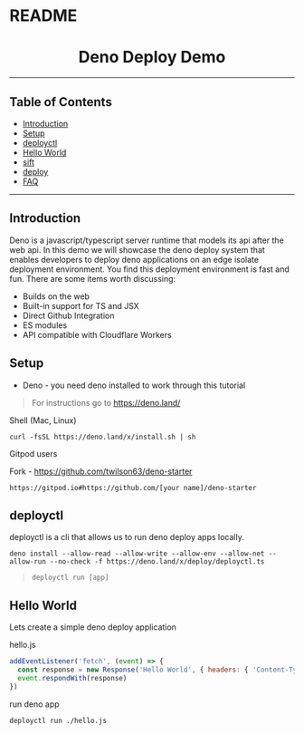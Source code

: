 # README

<h1 align="center">
Deno Deploy Demo
</h1>

---

## Table of Contents

* [Introduction](#introduction)
* [Setup](#setup)
* [deployctl](#deployctl)
* [Hello World](#hello-world)
* [sift](#sift)
* [deploy](#deploy)
* [FAQ](#faq)

---

## Introduction

Deno is a javascript/typescript server runtime that models its api after the web api. In this demo we will showcase the deno deploy system that enables developers to deploy deno applications on an edge isolate deployment environment. You find this deployment environment is fast and fun. There are some items worth discussing:

* Builds on the web
* Built-in support for TS and JSX
* Direct Github Integration
* ES modules
* API compatible with Cloudflare Workers

## Setup

* Deno - you need deno installed to work through this tutorial

> For instructions go to https://deno.land/

Shell (Mac, Linux)

```
curl -fsSL https://deno.land/x/install.sh | sh
```

Gitpod users

Fork - https://github.com/twilson63/deno-starter

```
https://gitpod.io#https://github.com/[your name]/deno-starter
```

## deployctl

deployctl is a cli that allows us to run deno deploy apps locally.

```
deno install --allow-read --allow-write --allow-env --allow-net --allow-run --no-check -f https://deno.land/x/deploy/deployctl.ts
```

> `deployctl run [app]`

## Hello World

Lets create a simple deno deploy application

hello.js

``` js
addEventListener('fetch', (event) => {
  const response = new Response('Hello World', { headers: { 'Content-Type': 'text/plain' } })
  event.respondWith(response)
})
```

run deno app

``` sh
deployctl run ./hello.js
```


